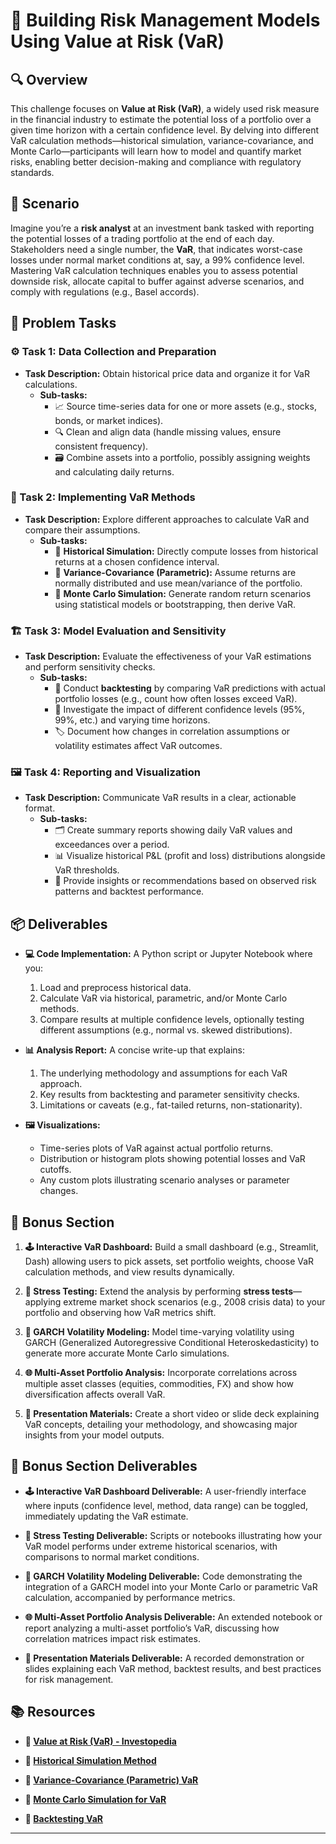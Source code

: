 # 💼 Building Risk Management Models Using Value at Risk (VaR)

## 🔍 Overview
This challenge focuses on **Value at Risk (VaR)**, a widely used risk measure in the financial industry to estimate the potential loss of a portfolio over a given time horizon with a certain confidence level. By delving into different VaR calculation methods—historical simulation, variance-covariance, and Monte Carlo—participants will learn how to model and quantify market risks, enabling better decision-making and compliance with regulatory standards.

## 🚀 Scenario
Imagine you’re a **risk analyst** at an investment bank tasked with reporting the potential losses of a trading portfolio at the end of each day. Stakeholders need a single number, the **VaR**, that indicates worst-case losses under normal market conditions at, say, a 99% confidence level. Mastering VaR calculation techniques enables you to assess potential downside risk, allocate capital to buffer against adverse scenarios, and comply with regulations (e.g., Basel accords).

## 📝 Problem Tasks

### ⚙️ Task 1: Data Collection and Preparation
- **Task Description:** Obtain historical price data and organize it for VaR calculations.
  - **Sub-tasks:**
    - 📈 Source time-series data for one or more assets (e.g., stocks, bonds, or market indices).
    - 🔍 Clean and align data (handle missing values, ensure consistent frequency).
    - 🗃️ Combine assets into a portfolio, possibly assigning weights and calculating daily returns.

### 🔬 Task 2: Implementing VaR Methods
- **Task Description:** Explore different approaches to calculate VaR and compare their assumptions.
  - **Sub-tasks:**
    - 🔧 **Historical Simulation:** Directly compute losses from historical returns at a chosen confidence interval.
    - 🧮 **Variance-Covariance (Parametric):** Assume returns are normally distributed and use mean/variance of the portfolio.
    - 🚀 **Monte Carlo Simulation:** Generate random return scenarios using statistical models or bootstrapping, then derive VaR.

### 🏗️ Task 3: Model Evaluation and Sensitivity
- **Task Description:** Evaluate the effectiveness of your VaR estimations and perform sensitivity checks.
  - **Sub-tasks:**
    - 📐 Conduct **backtesting** by comparing VaR predictions with actual portfolio losses (e.g., count how often losses exceed VaR).
    - 🔄 Investigate the impact of different confidence levels (95%, 99%, etc.) and varying time horizons.
    - 🏷️ Document how changes in correlation assumptions or volatility estimates affect VaR outcomes.

### 🖼️ Task 4: Reporting and Visualization
- **Task Description:** Communicate VaR results in a clear, actionable format.
  - **Sub-tasks:**
    - 🗂️ Create summary reports showing daily VaR values and exceedances over a period.
    - 📊 Visualize historical P&L (profit and loss) distributions alongside VaR thresholds.
    - 📝 Provide insights or recommendations based on observed risk patterns and backtest performance.

## 📦 Deliverables
- **💻 Code Implementation:**
  A Python script or Jupyter Notebook where you:
  1. Load and preprocess historical data.  
  2. Calculate VaR via historical, parametric, and/or Monte Carlo methods.  
  3. Compare results at multiple confidence levels, optionally testing different assumptions (e.g., normal vs. skewed distributions).

- **📊 Analysis Report:**
  A concise write-up that explains:
  1. The underlying methodology and assumptions for each VaR approach.  
  2. Key results from backtesting and parameter sensitivity checks.  
  3. Limitations or caveats (e.g., fat-tailed returns, non-stationarity).

- **🖼️ Visualizations:**
  - Time-series plots of VaR against actual portfolio returns.  
  - Distribution or histogram plots showing potential losses and VaR cutoffs.  
  - Any custom plots illustrating scenario analyses or parameter changes.

## 🎁 Bonus Section
1. **🕹️ Interactive VaR Dashboard:**
   Build a small dashboard (e.g., Streamlit, Dash) allowing users to pick assets, set portfolio weights, choose VaR calculation methods, and view results dynamically.

2. **🔎 Stress Testing:**
   Extend the analysis by performing **stress tests**—applying extreme market shock scenarios (e.g., 2008 crisis data) to your portfolio and observing how VaR metrics shift.

3. **🚀 GARCH Volatility Modeling:**
   Model time-varying volatility using GARCH (Generalized Autoregressive Conditional Heteroskedasticity) to generate more accurate Monte Carlo simulations.

4. **🌐 Multi-Asset Portfolio Analysis:**
   Incorporate correlations across multiple asset classes (equities, commodities, FX) and show how diversification affects overall VaR.

5. **🎥 Presentation Materials:**
   Create a short video or slide deck explaining VaR concepts, detailing your methodology, and showcasing major insights from your model outputs.

## 🏅 Bonus Section Deliverables
- **🕹️ Interactive VaR Dashboard Deliverable:**
  A user-friendly interface where inputs (confidence level, method, data range) can be toggled, immediately updating the VaR estimate.

- **🔎 Stress Testing Deliverable:**
  Scripts or notebooks illustrating how your VaR model performs under extreme historical scenarios, with comparisons to normal market conditions.

- **🚀 GARCH Volatility Modeling Deliverable:**
  Code demonstrating the integration of a GARCH model into your Monte Carlo or parametric VaR calculation, accompanied by performance metrics.

- **🌐 Multi-Asset Portfolio Analysis Deliverable:**
  An extended notebook or report analyzing a multi-asset portfolio’s VaR, discussing how correlation matrices impact risk estimates.

- **🎥 Presentation Materials Deliverable:**
  A recorded demonstration or slides explaining each VaR method, backtest results, and best practices for risk management.

## 📚 Resources

- **🔗 [Value at Risk (VaR) - Investopedia](https://www.investopedia.com/terms/v/var.asp)**

- **🔗 [Historical Simulation Method](https://en.wikipedia.org/wiki/Value_at_risk#Historical_method)**

- **🔗 [Variance-Covariance (Parametric) VaR](https://en.wikipedia.org/wiki/Value_at_risk#Variance%E2%80%93covariance_approach)**

- **🔗 [Monte Carlo Simulation for VaR](https://en.wikipedia.org/wiki/Value_at_risk#Monte_Carlo_simulations)**

- **🔗 [Backtesting VaR](https://en.wikipedia.org/wiki/Backtesting_(finance))**

---
